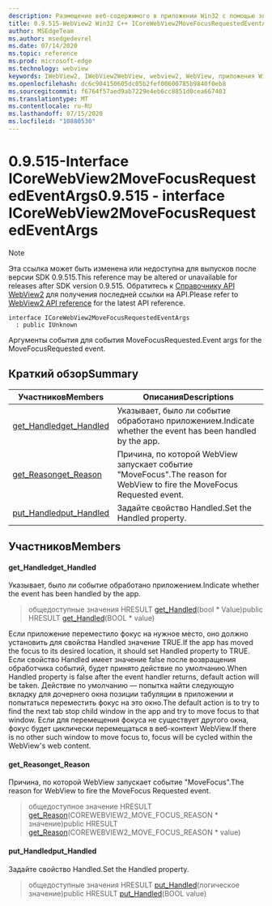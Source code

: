 ```yaml
---
description: Размещение веб-содержимого в приложении Win32 с помощью элемента управления Microsoft Edge WebView2
title: 0.9.515-WebView2 Win32 C++ ICoreWebView2MoveFocusRequestedEventArgs
author: MSEdgeTeam
ms.author: msedgedevrel
ms.date: 07/14/2020
ms.topic: reference
ms.prod: microsoft-edge
ms.technology: webview
keywords: IWebView2, IWebView2WebView, webview2, WebView, приложения Win32, Win32, EDGE, ICoreWebView2, ICoreWebView2Controller, элемент управления "веб-браузер", HTML Edge
ms.openlocfilehash: dc6c904150605dc05b2fef00600785b9840f0eb8
ms.sourcegitcommit: f6764f57aed9ab7229e4eb6cc8851d0cea667403
ms.translationtype: MT
ms.contentlocale: ru-RU
ms.lasthandoff: 07/15/2020
ms.locfileid: "10880530"
---
```

# <span data-ttu-id="d4e98-104">0.9.515-Interface ICoreWebView2MoveFocusRequestedEventArgs</span><span class="sxs-lookup"><span data-stu-id="d4e98-104">0.9.515 - interface ICoreWebView2MoveFocusRequestedEventArgs</span></span> 

> [!NOTE]
> <span data-ttu-id="d4e98-105">Эта ссылка может быть изменена или недоступна для выпусков после версии SDK 0.9.515.</span><span class="sxs-lookup"><span data-stu-id="d4e98-105">This reference may be altered or unavailable for releases after SDK version 0.9.515.</span></span> <span data-ttu-id="d4e98-106">Обратитесь к [Справочнику API WebView2](../../../webview2-api-reference.md) для получения последней ссылки на API.</span><span class="sxs-lookup"><span data-stu-id="d4e98-106">Please refer to [WebView2 API reference](../../../webview2-api-reference.md) for the latest API reference.</span></span>

```
interface ICoreWebView2MoveFocusRequestedEventArgs
  : public IUnknown
```

<span data-ttu-id="d4e98-107">Аргументы события для события MoveFocusRequested.</span><span class="sxs-lookup"><span data-stu-id="d4e98-107">Event args for the MoveFocusRequested event.</span></span>

## <span data-ttu-id="d4e98-108">Краткий обзор</span><span class="sxs-lookup"><span data-stu-id="d4e98-108">Summary</span></span>

 <span data-ttu-id="d4e98-109">Участников</span><span class="sxs-lookup"><span data-stu-id="d4e98-109">Members</span></span>                        | <span data-ttu-id="d4e98-110">Описания</span><span class="sxs-lookup"><span data-stu-id="d4e98-110">Descriptions</span></span>
--------------------------------|---------------------------------------------
[<span data-ttu-id="d4e98-111">get_Handled</span><span class="sxs-lookup"><span data-stu-id="d4e98-111">get_Handled</span></span>](#get_handled) | <span data-ttu-id="d4e98-112">Указывает, было ли событие обработано приложением.</span><span class="sxs-lookup"><span data-stu-id="d4e98-112">Indicate whether the event has been handled by the app.</span></span>
[<span data-ttu-id="d4e98-113">get_Reason</span><span class="sxs-lookup"><span data-stu-id="d4e98-113">get_Reason</span></span>](#get_reason) | <span data-ttu-id="d4e98-114">Причина, по которой WebView запускает событие "MoveFocus".</span><span class="sxs-lookup"><span data-stu-id="d4e98-114">The reason for WebView to fire the MoveFocus Requested event.</span></span>
[<span data-ttu-id="d4e98-115">put_Handled</span><span class="sxs-lookup"><span data-stu-id="d4e98-115">put_Handled</span></span>](#put_handled) | <span data-ttu-id="d4e98-116">Задайте свойство Handled.</span><span class="sxs-lookup"><span data-stu-id="d4e98-116">Set the Handled property.</span></span>

## <span data-ttu-id="d4e98-117">Участников</span><span class="sxs-lookup"><span data-stu-id="d4e98-117">Members</span></span>

#### <span data-ttu-id="d4e98-118">get_Handled</span><span class="sxs-lookup"><span data-stu-id="d4e98-118">get_Handled</span></span> 

<span data-ttu-id="d4e98-119">Указывает, было ли событие обработано приложением.</span><span class="sxs-lookup"><span data-stu-id="d4e98-119">Indicate whether the event has been handled by the app.</span></span>

> <span data-ttu-id="d4e98-120">общедоступные значения HRESULT [get_Handled](#get_handled)(bool \* Value)</span><span class="sxs-lookup"><span data-stu-id="d4e98-120">public HRESULT [get_Handled](#get_handled)(BOOL \* value)</span></span>

<span data-ttu-id="d4e98-121">Если приложение переместило фокус на нужное место, оно должно установить для свойства Handled значение TRUE.</span><span class="sxs-lookup"><span data-stu-id="d4e98-121">If the app has moved the focus to its desired location, it should set Handled property to TRUE.</span></span> <span data-ttu-id="d4e98-122">Если свойство Handled имеет значение false после возвращения обработчика событий, будет принято действие по умолчанию.</span><span class="sxs-lookup"><span data-stu-id="d4e98-122">When Handled property is false after the event handler returns, default action will be taken.</span></span> <span data-ttu-id="d4e98-123">Действие по умолчанию — попытка найти следующую вкладку для дочернего окна позиции табуляции в приложении и попытаться переместить фокус на это окно.</span><span class="sxs-lookup"><span data-stu-id="d4e98-123">The default action is to try to find the next tab stop child window in the app and try to move focus to that window.</span></span> <span data-ttu-id="d4e98-124">Если для перемещения фокуса не существует другого окна, фокус будет циклически перемещаться в веб-контент WebView.</span><span class="sxs-lookup"><span data-stu-id="d4e98-124">If there is no other such window to move focus to, focus will be cycled within the WebView's web content.</span></span>

#### <span data-ttu-id="d4e98-125">get_Reason</span><span class="sxs-lookup"><span data-stu-id="d4e98-125">get_Reason</span></span> 

<span data-ttu-id="d4e98-126">Причина, по которой WebView запускает событие "MoveFocus".</span><span class="sxs-lookup"><span data-stu-id="d4e98-126">The reason for WebView to fire the MoveFocus Requested event.</span></span>

> <span data-ttu-id="d4e98-127">общедоступное значение HRESULT [get_Reason](#get_reason)(COREWEBVIEW2_MOVE_FOCUS_REASON \* значение)</span><span class="sxs-lookup"><span data-stu-id="d4e98-127">public HRESULT [get_Reason](#get_reason)(COREWEBVIEW2_MOVE_FOCUS_REASON \* value)</span></span>

#### <span data-ttu-id="d4e98-128">put_Handled</span><span class="sxs-lookup"><span data-stu-id="d4e98-128">put_Handled</span></span> 

<span data-ttu-id="d4e98-129">Задайте свойство Handled.</span><span class="sxs-lookup"><span data-stu-id="d4e98-129">Set the Handled property.</span></span>

> <span data-ttu-id="d4e98-130">общедоступные значения HRESULT [put_Handled](#put_handled)(логическое значение)</span><span class="sxs-lookup"><span data-stu-id="d4e98-130">public HRESULT [put_Handled](#put_handled)(BOOL value)</span></span>

